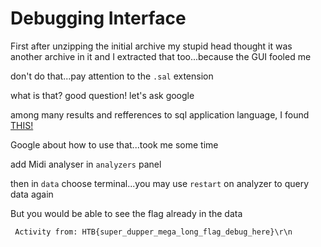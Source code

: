  # Debugging Interface

 First after unzipping the initial archive my stupid head thought it was another archive in it and I extracted that too...because the GUI fooled me
 
 don't do that...pay attention to the `.sal` extension

 what is that? good question! let's ask google

 among many results and refferences to sql application language, I found [THIS!](https://discuss.saleae.com/t/utilities-for-sal-files/725)

Google about how to use that...took me some time

add Midi analyser in `analyzers` panel

then in `data` choose terminal...you may use `restart` on analyzer to query data again

But you would be able to see the flag already in the data

```
 Activity from: HTB{super_dupper_mega_long_flag_debug_here}\r\n
 ```
